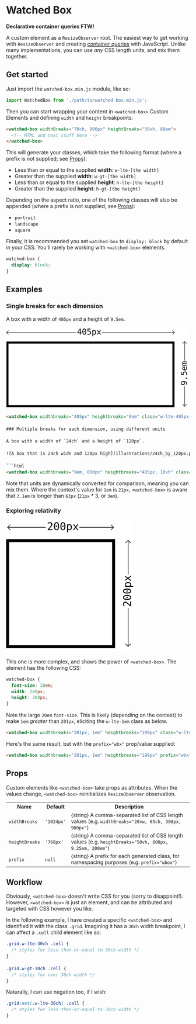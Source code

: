 # Watched Box

**Declarative container queries FTW!**

A custom element as a `ResizeObserver` root. The easiest way to get working with `ResizeObserver` and creating [container queries](https://ethanmarcotte.com/wrote/on-container-queries/) with JavaScript. Unlike many implementations, you can use _any_ CSS length units, and mix them together.

## Get started

Just import the `watched-box.min.js` module, like so:

```js
import WatchedBox from './path/to/watched-box.min.js';
```

Then you can start wrapping your content in `<watched-box>` Custom Elements and defining `width` and `height` breakpoints:

```html
<watched-box widthBreaks="70ch, 900px" heightBreaks="50vh, 60em">
  <!-- HTML and text stuff here -->
</watched-box>
```

This will generate your classes, which take the following format (where a prefix is not supplied; see [Props](#props)):

* Less than or equal to the supplied **width**: `w-lte-[the width]`
* Greater than the supplied **width**: `w-gt-[the width]`
* Less than or equal to the supplied **height**: `h-lte-[the height]`
* Greater than the supplied **height**: `h-gt-[the height]`

Depending on the aspect ratio, one of the following classes will also be appended (where a prefix is not supplied; see [Props](#props)):

* `portrait`
* `landscape`
* `square`

Finally, it is recommended you set `watched-box` to `display: block` by default in your CSS. You'll rarely be working with `<watched-box>` elements.

```css
watched-box {
  display: block;
}
```

## Examples

### Single breaks for each dimension

A box with a width of `405px` and a height of `9.5em`.

![A box that is 405px wide and 9.5em high](illustrations/405px_by_9.5em.png)

```html
<watched-box widthbreaks="405px" heightbreaks="9em" class="w-lte-405px h-gt-9em landscape"></watched-box>

### Multiple breaks for each dimension, using different units

A box with a width of `24ch` and a height of `120px`.

![A box that is 24ch wide and 120px high](illustrations/24ch_by_120px.png)

```html
<watched-box widthbreaks="9em, 800px" heightbreaks="405px, 10vh" class="w-gt-9em w-lte-800px h-lte-405px h-gt-10vh landscape"></watched-box>
```

Note that units are dynamically converted for comparison, meaning you can mix them. Where the context's value for `1em` is `21px`, `<watched-box>` is aware that `3.1em` is longer than `63px` (`21px` * 3, or `3em`).

### Exploring relativity

![A box that is 200px squared](illustrations/200px_by_200px.png)

This one is more complex, and shows the power of `<watched-box>`. The element has the following CSS:

```css
watched-box {
  font-size: 20em;
  width: 200px;
  height: 200px;
}
```

Note the large `20em` `font-size`. This is likely (depending on the context) to make `1em` _greater_ than `201px`, eliciting the `w-lte-1em` class as below.

```html
<watched-box widthbreaks="201px, 1em" heightbreaks="199px" class="w-lte-201px w-lte-1em h-gt-199px square"></watched-box>
```

Here's the same result, but with the `prefix="wbx"` prop/value supplied:

```html
<watched-box widthbreaks="201px, 1em" heightbreaks="199px" prefix="wbx" class="wbx-w-lte-201px wbx-w-lte-1em wbx-h-gt-199px wbx-square"></watched-box>
```

## Props

Custom elements like `<watched-box>` take props as attributes. When the values change, `<watched-box>` reinitializes `ResizeObserver` observation.

<table>
  <tr>
    <th>Name</th>
    <th>Default</th>
    <th>Description</th>
  </tr>
  <tr>
    <td><code>widthBreaks</code></td>
    <td><code>'1024px'</code></td>
    <td>{string} A comma-separated list of CSS length values (e.g. <code>widthBreaks="20vw, 65ch, 300px, 900px"</code>)</td>
  </tr>
  <tr>
    <td><code>heightBreaks</code></td>
    <td><code>'768px'</code></td>
    <td>{string} A comma-separated list of CSS length values (e.g. <code>heightBreaks="50vh, 800px, 9.25em, 200em"</code>)</td>
  <tr>
    <td><code>prefix</code></td>
    <td><code>null</code></td>
    <td>{string} A prefix for each generated class, for namespacing purposes (e.g. <code>prefix="wbox"</code>)</td>
  </tr>
</table>

## Workflow

Obviously, `<watched-box>` doesn't write CSS for you (sorry to disappoint!). However, `<watched-box>` is just an element, and can be attributed and targeted with CSS however you like.

In the following example, I have created a specific `<watched-box>` and identified it with the class `.grid`. Imagining it has a `30ch` width breakpoint, I can affect a `.cell` child element like so:

```css
.grid.w-lte-30ch .cell {
  /* styles for less-than-or-equal-to 30ch width */
}

.grid.w-gt-30ch .cell {
  /* styles for over 30ch width */
}
```

Naturally, I can use negation too, if I wish:

```css
.grid:not(.w-lte-30ch) .cell {
  /* styles for less-than-or-equal-to 30ch width */
}
```
